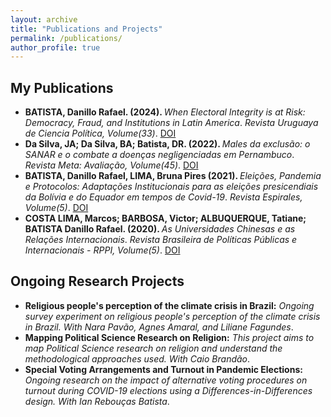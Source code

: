 ```yaml
---
layout: archive
title: "Publications and Projects"
permalink: /publications/
author_profile: true
---
```


<h2>My Publications</h2>

<ul>
  <li>
    <strong>BATISTA, Danillo Rafael. (2024). </strong><i>When Electoral Integrity is at Risk: Democracy, Fraud, and Institutions in Latin America</i>. <i>Revista Uruguaya de Ciencia Política, Volume(33)</i>. 
    <a href="https://doi.org/10.26851/RUCP.33.10" target="_blank">DOI</a>
  </li>
  <li>
    <strong>Da Silva, JA; Da Silva, BA; Batista, DR. (2022). </strong><i>Males da exclusão: o SANAR e o combate a doenças negligenciadas em Pernambuco</i>. <i>Revista Meta: Avaliação, Volume(45)</i>. 
    <a href="http://dx.doi.org/10.22347/2175-2753v14i45.3830" target="_blank">DOI</a>
  </li>
  <li>
    <strong>BATISTA, Danillo Rafael, LIMA, Bruna Pires (2021). </strong><i>Eleições, Pandemia e Protocolos: Adaptações Institucionais para as eleições presicendiais da Bolívia e do Equador em tempos de Covid-19</i>. <i>Revista Espirales, Volume(5)</i>. 
    <a href="#" target="_blank">DOI</a>
  </li>
  <li>
    <strong>COSTA LIMA, Marcos; BARBOSA, Victor; ALBUQUERQUE, Tatiane; BATISTA Danillo Rafael. (2020). </strong><i>As Universidades Chinesas e as Relações Internacionais</i>. <i>Revista Brasileira de Políticas Públicas e Internacionais - RPPI, Volume(5)</i>. 
    <a href="https://doi.org/10.22478/ufpb.2525-5584.2020v5n3.55362" target="_blank">DOI</a>
  </li>
</ul>

<h2>Ongoing Research Projects</h2>

<ul>
  <li>
    <strong>Religious people's perception of the climate crisis in Brazil:</strong> 
    <i>Ongoing survey experiment on religious people's perception of the climate crisis in Brazil. With Nara Pavão, Agnes Amaral, and Liliane Fagundes</i>.
  </li>
  <li>
    <strong>Mapping Political Science Research on Religion:</strong> 
    <i>This project aims to map Political Science research on religion and understand the methodological approaches used. With Caio Brandão</i>.
  </li>
  <li>
    <strong>Special Voting Arrangements and Turnout in Pandemic Elections:</strong> 
    <i>Ongoing research on the impact of alternative voting procedures on turnout during COVID-19 elections using a Differences-in-Differences design. With Ian Rebouças Batista</i>.
  </li>
</ul>

